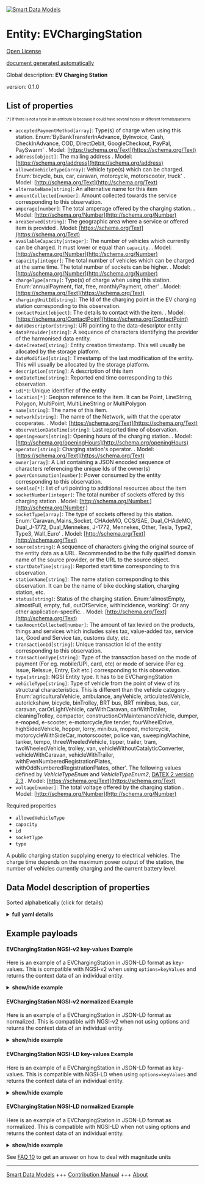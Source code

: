 <!-- 10-Header -->  
[![Smart Data Models](https://smartdatamodels.org/wp-content/uploads/2022/01/SmartDataModels_logo.png "Logo")](https://smartdatamodels.org)  
Entity: EVChargingStation  
=========================<!-- /10-Header -->  
<!-- 15-License -->  
[Open License](https://github.com/smart-data-models//dataModel.Transportation/blob/master/EVChargingStation/LICENSE.md)  
[document generated automatically](https://docs.google.com/presentation/d/e/2PACX-1vTs-Ng5dIAwkg91oTTUdt8ua7woBXhPnwavZ0FxgR8BsAI_Ek3C5q97Nd94HS8KhP-r_quD4H0fgyt3/pub?start=false&loop=false&delayms=3000#slide=id.gb715ace035_0_60)  
<!-- /15-License -->  
<!-- 20-Description -->  
Global description: **EV Charging Station**  
version: 0.1.0  
<!-- /20-Description -->  
<!-- 30-PropertiesList -->  

## List of properties  

<sup><sub>[*] If there is not a type in an attribute is because it could have several types or different formats/patterns</sub></sup>  
- `acceptedPaymentMethod[array]`: Type(s) of charge when using this station. Enum:'ByBankTransferInAdvance, ByInvoice, Cash, CheckInAdvance, COD, DirectDebit, GoogleCheckout, PayPal, PaySwarm'  . Model: [https://schema.org/Text](https://schema.org/Text)- `address[object]`: The mailing address  . Model: [https://schema.org/address](https://schema.org/address)- `allowedVehicleType[array]`: Vehicle type(s) which can be charged. Enum:'bicycle, bus, car, caravan, motorcycle, motorscooter, truck'   . Model: [http://schema.org/Text](http://schema.org/Text)- `alternateName[string]`: An alternative name for this item  - `amountCollected[number]`: Amount collected towards the service corresponding to this observation.  - `amperage[number]`: The total amperage offered by the charging station.  . Model: [http://schema.org/Number](http://schema.org/Number)- `areaServed[string]`: The geographic area where a service or offered item is provided  . Model: [https://schema.org/Text](https://schema.org/Text)- `availableCapacity[integer]`: The number of vehicles which currently can be charged. It must lower or equal than `capacity`.  . Model: [http://schema.org/Number](http://schema.org/Number)- `capacity[integer]`: The total number of vehicles which can be charged at the same time. The total number of sockets can be higher.   . Model: [http://schema.org/Number](http://schema.org/Number)- `chargeType[array]`: Type(s) of charge when using this station. Enum:'annualPayment, flat, free, monthlyPayment, other'  . Model: [https://schema.org/Text](https://schema.org/Text)- `chargingUnitId[string]`: The Id of the charging point in the EV charging station corresponding to this observation.  - `contactPoint[object]`: The details to contact with the item.  . Model: [https://schema.org/ContactPoint](https://schema.org/ContactPoint)- `dataDescriptor[string]`: URI pointing to the data-descriptor entity  - `dataProvider[string]`: A sequence of characters identifying the provider of the harmonised data entity.  - `dateCreated[string]`: Entity creation timestamp. This will usually be allocated by the storage platform.  - `dateModified[string]`: Timestamp of the last modification of the entity. This will usually be allocated by the storage platform.  - `description[string]`: A description of this item  - `endDateTime[string]`: Reported end time corresponding to this observation.  - `id[*]`: Unique identifier of the entity  - `location[*]`: Geojson reference to the item. It can be Point, LineString, Polygon, MultiPoint, MultiLineString or MultiPolygon  - `name[string]`: The name of this item.  - `network[string]`: The name of the Network, with that the operator cooperates.   . Model: [https://schema.org/Text](https://schema.org/Text)- `observationDateTime[string]`: Last reported time of observation.  - `openingHours[string]`: Opening hours of the charging station.   . Model: [http://schema.org/openingHours](http://schema.org/openingHours)- `operator[string]`: Charging station's operator.   . Model: [https://schema.org/Text](https://schema.org/Text)- `owner[array]`: A List containing a JSON encoded sequence of characters referencing the unique Ids of the owner(s)  - `powerConsumption[number]`: Power consumed by the entity corresponding to this observation.  - `seeAlso[*]`: list of uri pointing to additional resources about the item  - `socketNumber[integer]`: The total number of sockets offered by this charging station  . Model: [http://schema.org/Number.](http://schema.org/Number.)- `socketType[array]`: The type of sockets offered by this station. Enum:'Caravan_Mains_Socket, CHAdeMO, CCS/SAE, Dual_CHAdeMO, Dual_J-1772, Dual_Mennekes, J-1772, Mennekes, Other, Tesla, Type2, Type3, Wall_Euro'  . Model: [http://schema.org/Text](http://schema.org/Text)- `source[string]`: A sequence of characters giving the original source of the entity data as a URL. Recommended to be the fully qualified domain name of the source provider, or the URL to the source object.  - `startDateTime[string]`: Reported start time corresponding to this observation.  - `stationName[string]`: The name station corresponding to this observation. It can be the name of bike docking station, charging station, etc.  - `status[string]`: Status of the charging station. Enum:'almostEmpty, almostFull, empty, full, outOfService, withIncidence, working'. Or any other application-specific.  . Model: [http://schema.org/Text](http://schema.org/Text)- `taxAmountCollected[number]`: The amount of tax levied on the products, things and services which includes sales tax, value-added tax, service tax, Good and Service tax, customs duty, etc.  - `transactionId[string]`: Unique transaction Id of the entity corresponding to this observation.  - `transactionType[string]`: Type of the transaction based on the mode of payment (For eg. mobile/UPI, card, etc) or mode of service (For eg. Issue, ReIssue, Entry, Exit etc.) corresponding to this observation.  - `type[string]`: NGSI Entity type. It has to be EVChargingStation  - `vehicleType[string]`: Type of vehicle from the point of view of its structural characteristics. This is different than the vehicle category . Enum:'agriculturalVehicle, ambulance, anyVehicle, articulatedVehicle, autorickshaw, bicycle, binTrolley, BRT bus, BRT minibus, bus, car, caravan, carOrLightVehicle, carWithCaravan, carWithTrailer, cleaningTrolley, compactor, constructionOrMaintenanceVehicle, dumper, e-moped, e-scooter, e-motorcycle,fire tender, fourWheelDrive, highSidedVehicle, hopper, lorry, minibus, moped, motorcycle, motorcycleWithSideCar, motorscooter, police van, sweepingMachine, tanker, tempo, threeWheeledVehicle, tipper, trailer, tram, twoWheeledVehicle, trolley, van, vehicleWithoutCatalyticConverter, vehicleWithCaravan, vehicleWithTrailer, withEvenNumberedRegistrationPlates, withOddNumberedRegistrationPlates, other'. The following values defined by _VehicleTypeEnum_ and _VehicleTypeEnum2_, [DATEX 2 version 2.3](http://d2docs.ndwcloud.nu/_static/umlmodel/v2.3/index.htm)  . Model: [https://schema.org/Text](https://schema.org/Text)- `voltage[number]`: The total voltage offered by the charging station  . Model: [http://schema.org/Number](http://schema.org/Number)<!-- /30-PropertiesList -->  
<!-- 35-RequiredProperties -->  
Required properties  
- `allowedVehicleType`  - `capacity`  - `id`  - `socketType`  - `type`  <!-- /35-RequiredProperties -->  
<!-- 40-RequiredProperties -->  
A public charging station supplying energy to electrical vehicles. The charge time depends on the maximum power output of the station, the number of vehicles currently charging and the current battery level.  
<!-- /40-RequiredProperties -->  
<!-- 50-DataModelHeader -->  
## Data Model description of properties  
Sorted alphabetically (click for details)  
<!-- /50-DataModelHeader -->  
<!-- 60-ModelYaml -->  
<details><summary><strong>full yaml details</strong></summary>    
```yaml  
EVChargingStation:    
  description: 'EV Charging Station'    
  properties:    
    acceptedPaymentMethod:    
      description: 'Type(s) of charge when using this station. Enum:''ByBankTransferInAdvance, ByInvoice, Cash, CheckInAdvance, COD, DirectDebit, GoogleCheckout, PayPal, PaySwarm'''    
      items:    
        enum:    
          - ByBankTransferInAdvance    
          - ByInvoice    
          - Cash    
          - CheckInAdvance    
          - COD    
          - DirectDebit    
          - GoogleCheckout    
          - PayPal    
          - PaySwarm    
        type: string    
      minItems: 1    
      type: array    
      uniqueItems: true    
      x-ngsi:    
        model: https://schema.org/Text    
        type: Property    
    address:    
      description: 'The mailing address'    
      properties:    
        addressCountry:    
          description: 'Property. The country. For example, Spain. Model:''https://schema.org/addressCountry'''    
          type: string    
        addressLocality:    
          description: 'Property. The locality in which the street address is, and which is in the region. Model:''https://schema.org/addressLocality'''    
          type: string    
        addressRegion:    
          description: 'Property. The region in which the locality is, and which is in the country. Model:''https://schema.org/addressRegion'''    
          type: string    
        postOfficeBoxNumber:    
          description: 'Property. The post office box number for PO box addresses. For example, 03578. Model:''https://schema.org/postOfficeBoxNumber'''    
          type: string    
        postalCode:    
          description: 'Property. The postal code. For example, 24004. Model:''https://schema.org/https://schema.org/postalCode'''    
          type: string    
        streetAddress:    
          description: 'Property. The street address. Model:''https://schema.org/streetAddress'''    
          type: string    
      type: object    
      x-ngsi:    
        model: https://schema.org/address    
        type: Property    
    allowedVehicleType:    
      description: 'Vehicle type(s) which can be charged. Enum:''bicycle, bus, car, caravan, motorcycle, motorscooter, truck'' '    
      items:    
        enum:    
          - bicycle    
          - bus    
          - car    
          - caravan    
          - motorcycle    
          - motorscooter    
          - truck    
        type: string    
      minItems: 1    
      type: array    
      uniqueItems: true    
      x-ngsi:    
        model: http://schema.org/Text    
        type: Property    
    alternateName:    
      description: 'An alternative name for this item'    
      type: string    
      x-ngsi:    
        type: Property    
    amountCollected:    
      description: 'Amount collected towards the service corresponding to this observation.'    
      type: number    
      x-ngsi:    
        type: Property    
    amperage:    
      description: 'The total amperage offered by the charging station.'    
      minimum: 0    
      type: number    
      x-ngsi:    
        model: http://schema.org/Number    
        type: Property    
        units: 'Ampers (A)'    
    areaServed:    
      description: 'The geographic area where a service or offered item is provided'    
      type: string    
      x-ngsi:    
        model: https://schema.org/Text    
        type: Property    
    availableCapacity:    
      description: 'The number of vehicles which currently can be charged. It must lower or equal than `capacity`.'    
      minimum: 0    
      type: integer    
      x-ngsi:    
        model: http://schema.org/Number    
        type: Property    
    capacity:    
      description: 'The total number of vehicles which can be charged at the same time. The total number of sockets can be higher. '    
      minimum: 1    
      type: integer    
      x-ngsi:    
        model: http://schema.org/Number    
        type: Property    
    chargeType:    
      description: 'Type(s) of charge when using this station. Enum:''annualPayment, flat, free, monthlyPayment, other'''    
      items:    
        enum:    
          - annualPayment    
          - flat    
          - free    
          - monthlyPayment    
          - other    
        type: string    
      minItems: 1    
      type: array    
      uniqueItems: true    
      x-ngsi:    
        model: https://schema.org/Text    
        type: Property    
    chargingUnitId:    
      description: 'The Id of the charging point in the EV charging station corresponding to this observation.'    
      type: string    
      x-ngsi:    
        type: Property    
    contactPoint:    
      description: 'The details to contact with the item.'    
      properties:    
        areaServed:    
          description: 'Property. The geographic area where a service or offered item is provided. Supersedes serviceArea.'    
          type: string    
        availabilityRestriction:    
          anyOf:    
            - description: 'Property. Array of identifiers format of any NGSI entity.'    
              items:    
                maxLength: 256    
                minLength: 1    
                pattern: ^[\w\-\.\{\}\$\+\*\[\]`|~^@!,:\\]+$    
                type: string    
              type: array    
            - description: 'Property. Array of identifiers format of any NGSI entity.'    
              items:    
                format: uri    
                type: string    
              type: array    
          description: 'Relationship. Model:''http://schema.org/hoursAvailable''. This property links a contact point to information about when the contact point is not available. The details are provided using the Opening Hours Specification class.'    
        availableLanguage:    
          anyOf:    
            - anyOf:    
                - type: string    
                - items:    
                    type: string    
                  type: array    
          description: 'Property. Model:''http://schema.org/availableLanguage''. A language someone may use with or at the item, service or place. Please use one of the language codes from the IETF BCP 47 standard. It is implemented the Text option but it could be also Language'    
        contactOption:    
          anyOf:    
            - type: string    
            - items:    
                type: string    
              type: array    
          description: 'Property. Model:''http://schema.org/contactOption''. An option available on this contact point (e.g. a toll-free number or support for hearing-impaired callers).'    
        contactType:    
          description: 'Property. Contact type of this item.'    
          type: string    
        email:    
          description: 'Property. Email address of owner.'    
          format: idn-email    
          type: string    
        faxNumber:    
          description: 'Property. Model:''http://schema.org/Text''. The fax number.'    
          type: string    
        name:    
          description: 'Property. The name of this item.'    
          type: string    
        productSupported:    
          description: 'Property. Model:''http://schema.org/Text''. The product or service this support contact point is related to (such as product support for a particular product line). This can be a specific product or product line (e.g. "iPhone") or a general category of products or services (e.g. "smartphones").'    
          type: string    
        telephone:    
          description: 'Property. Telephone of this contact.'    
          type: string    
        url:    
          description: 'Property. URL which provides a description or further information about this item.'    
          format: uri    
          type: string    
      type: object    
      x-ngsi:    
        model: https://schema.org/ContactPoint    
        type: Property    
    dataDescriptor:    
      description: 'URI pointing to the data-descriptor entity'    
      format: uri    
      type: string    
      x-ngsi:    
        type: Relationship    
    dataProvider:    
      description: 'A sequence of characters identifying the provider of the harmonised data entity.'    
      type: string    
      x-ngsi:    
        type: Property    
    dateCreated:    
      description: 'Entity creation timestamp. This will usually be allocated by the storage platform.'    
      format: date-time    
      type: string    
      x-ngsi:    
        type: Property    
    dateModified:    
      description: 'Timestamp of the last modification of the entity. This will usually be allocated by the storage platform.'    
      format: date-time    
      type: string    
      x-ngsi:    
        type: Property    
    description:    
      description: 'A description of this item'    
      type: string    
      x-ngsi:    
        type: Property    
    endDateTime:    
      description: 'Reported end time corresponding to this observation.'    
      format: date-time    
      type: string    
      x-ngsi:    
        type: Property    
    id:    
      anyOf: &evchargingstation_-_properties_-_owner_-_items_-_anyof    
        - description: 'Property. Identifier format of any NGSI entity'    
          maxLength: 256    
          minLength: 1    
          pattern: ^[\w\-\.\{\}\$\+\*\[\]`|~^@!,:\\]+$    
          type: string    
        - description: 'Property. Identifier format of any NGSI entity'    
          format: uri    
          type: string    
      description: 'Unique identifier of the entity'    
      x-ngsi:    
        type: Property    
    location:    
      description: 'Geojson reference to the item. It can be Point, LineString, Polygon, MultiPoint, MultiLineString or MultiPolygon'    
      oneOf:    
        - description: 'GeoProperty. Geojson reference to the item. Point'    
          properties:    
            bbox:    
              items:    
                type: number    
              minItems: 4    
              type: array    
            coordinates:    
              items:    
                type: number    
              minItems: 2    
              type: array    
            type:    
              enum:    
                - Point    
              type: string    
          required:    
            - type    
            - coordinates    
          title: 'GeoJSON Point'    
          type: object    
        - description: 'GeoProperty. Geojson reference to the item. LineString'    
          properties:    
            bbox:    
              items:    
                type: number    
              minItems: 4    
              type: array    
            coordinates:    
              items:    
                items:    
                  type: number    
                minItems: 2    
                type: array    
              minItems: 2    
              type: array    
            type:    
              enum:    
                - LineString    
              type: string    
          required:    
            - type    
            - coordinates    
          title: 'GeoJSON LineString'    
          type: object    
        - description: 'GeoProperty. Geojson reference to the item. Polygon'    
          properties:    
            bbox:    
              items:    
                type: number    
              minItems: 4    
              type: array    
            coordinates:    
              items:    
                items:    
                  items:    
                    type: number    
                  minItems: 2    
                  type: array    
                minItems: 4    
                type: array    
              type: array    
            type:    
              enum:    
                - Polygon    
              type: string    
          required:    
            - type    
            - coordinates    
          title: 'GeoJSON Polygon'    
          type: object    
        - description: 'GeoProperty. Geojson reference to the item. MultiPoint'    
          properties:    
            bbox:    
              items:    
                type: number    
              minItems: 4    
              type: array    
            coordinates:    
              items:    
                items:    
                  type: number    
                minItems: 2    
                type: array    
              type: array    
            type:    
              enum:    
                - MultiPoint    
              type: string    
          required:    
            - type    
            - coordinates    
          title: 'GeoJSON MultiPoint'    
          type: object    
        - description: 'GeoProperty. Geojson reference to the item. MultiLineString'    
          properties:    
            bbox:    
              items:    
                type: number    
              minItems: 4    
              type: array    
            coordinates:    
              items:    
                items:    
                  items:    
                    type: number    
                  minItems: 2    
                  type: array    
                minItems: 2    
                type: array    
              type: array    
            type:    
              enum:    
                - MultiLineString    
              type: string    
          required:    
            - type    
            - coordinates    
          title: 'GeoJSON MultiLineString'    
          type: object    
        - description: 'GeoProperty. Geojson reference to the item. MultiLineString'    
          properties:    
            bbox:    
              items:    
                type: number    
              minItems: 4    
              type: array    
            coordinates:    
              items:    
                items:    
                  items:    
                    items:    
                      type: number    
                    minItems: 2    
                    type: array    
                  minItems: 4    
                  type: array    
                type: array    
              type: array    
            type:    
              enum:    
                - MultiPolygon    
              type: string    
          required:    
            - type    
            - coordinates    
          title: 'GeoJSON MultiPolygon'    
          type: object    
      x-ngsi:    
        type: GeoProperty    
    name:    
      description: 'The name of this item.'    
      type: string    
      x-ngsi:    
        type: Property    
    network:    
      description: 'The name of the Network, with that the operator cooperates. '    
      type: string    
      x-ngsi:    
        model: https://schema.org/Text    
        type: Property    
    observationDateTime:    
      description: 'Last reported time of observation.'    
      format: date-time    
      type: string    
      x-ngsi:    
        type: Property    
    openingHours:    
      description: 'Opening hours of the charging station. '    
      type: string    
      x-ngsi:    
        model: http://schema.org/openingHours    
        type: Property    
    operator:    
      description: 'Charging station''s operator. '    
      type: string    
      x-ngsi:    
        model: https://schema.org/Text    
        type: Property    
    owner:    
      description: 'A List containing a JSON encoded sequence of characters referencing the unique Ids of the owner(s)'    
      items:    
        anyOf: *evchargingstation_-_properties_-_owner_-_items_-_anyof    
        description: 'Property. Unique identifier of the entity'    
      type: array    
      x-ngsi:    
        type: Property    
    powerConsumption:    
      description: 'Power consumed by the entity corresponding to this observation.'    
      type: number    
      x-ngsi:    
        type: Property    
    seeAlso:    
      description: 'list of uri pointing to additional resources about the item'    
      oneOf:    
        - items:    
            format: uri    
            type: string    
          minItems: 1    
          type: array    
        - format: uri    
          type: string    
      x-ngsi:    
        type: Property    
    socketNumber:    
      description: 'The total number of sockets offered by this charging station'    
      minimum: 1    
      type: integer    
      x-ngsi:    
        model: http://schema.org/Number.    
        type: Property    
    socketType:    
      description: 'The type of sockets offered by this station. Enum:''Caravan_Mains_Socket, CHAdeMO, CCS/SAE, Dual_CHAdeMO, Dual_J-1772, Dual_Mennekes, J-1772, Mennekes, Other, Tesla, Type2, Type3, Wall_Euro'''    
      items:    
        enum:    
          - Caravan_Mains_Socket    
          - CHAdeMO    
          - CCS/SAE    
          - Dual_CHAdeMO    
          - Dual_J-1772    
          - Dual_Mennekes    
          - J-1772    
          - Mennekes    
          - Other    
          - Tesla    
          - Type2    
          - Type3    
          - Wall_Euro    
        type: string    
      minItems: 1    
      type: array    
      uniqueItems: true    
      x-ngsi:    
        model: http://schema.org/Text    
        type: Property    
    source:    
      description: 'A sequence of characters giving the original source of the entity data as a URL. Recommended to be the fully qualified domain name of the source provider, or the URL to the source object.'    
      type: string    
      x-ngsi:    
        type: Property    
    startDateTime:    
      description: 'Reported start time corresponding to this observation.'    
      format: date-time    
      type: string    
      x-ngsi:    
        type: Property    
    stationName:    
      description: 'The name station corresponding to this observation. It can be the name of bike docking station, charging station, etc.'    
      type: string    
      x-ngsi:    
        type: Property    
    status:    
      description: 'Status of the charging station. Enum:''almostEmpty, almostFull, empty, full, outOfService, withIncidence, working''. Or any other application-specific.'    
      enum:    
        - almostEmpty    
        - almostFull    
        - empty    
        - full    
        - outOfService    
        - withIncidence    
        - working    
      type: string    
      x-ngsi:    
        model: http://schema.org/Text    
        type: Property    
    taxAmountCollected:    
      description: 'The amount of tax levied on the products, things and services which includes sales tax, value-added tax, service tax, Good and Service tax, customs duty, etc.'    
      type: number    
      x-ngsi:    
        type: Property    
    transactionId:    
      description: 'Unique transaction Id of the entity corresponding to this observation.'    
      type: string    
      x-ngsi:    
        type: Property    
    transactionType:    
      description: 'Type of the transaction based on the mode of payment (For eg. mobile/UPI, card, etc) or mode of service (For eg. Issue, ReIssue, Entry, Exit etc.) corresponding to this observation.'    
      type: string    
      x-ngsi:    
        type: Property    
    type:    
      description: 'NGSI Entity type. It has to be EVChargingStation'    
      enum:    
        - EVChargingStation    
      type: string    
      x-ngsi:    
        type: Property    
    vehicleType:    
      description: 'Type of vehicle from the point of view of its structural characteristics. This is different than the vehicle category . Enum:''agriculturalVehicle, ambulance, anyVehicle, articulatedVehicle, autorickshaw, bicycle, binTrolley, BRT bus, BRT minibus, bus, car, caravan, carOrLightVehicle, carWithCaravan, carWithTrailer, cleaningTrolley, compactor, constructionOrMaintenanceVehicle, dumper, e-moped, e-scooter, e-motorcycle,fire tender, fourWheelDrive, highSidedVehicle, hopper, lorry, minibus, moped, motorcycle, motorcycleWithSideCar, motorscooter, police van, sweepingMachine, tanker, tempo, threeWheeledVehicle, tipper, trailer, tram, twoWheeledVehicle, trolley, van, vehicleWithoutCatalyticConverter, vehicleWithCaravan, vehicleWithTrailer, withEvenNumberedRegistrationPlates, withOddNumberedRegistrationPlates, other''. The following values defined by _VehicleTypeEnum_ and _VehicleTypeEnum2_, [DATEX 2 version 2.3](http://d2docs.ndwcloud.nu/_static/umlmodel/v2.3/index.htm)'    
      enum:    
        - agriculturalVehicle    
        - ambulance    
        - articulatedVehicle    
        - autorickshaw    
        - bicycle    
        - binTrolley    
        - 'BRT bus'    
        - 'BRT minibus'    
        - bus    
        - car    
        - caravan    
        - carOrLightVehicle    
        - carWithCaravan    
        - carWithTrailer    
        - cleaningTrolley    
        - compactor    
        - constructionOrMaintenanceVehicle    
        - dumper    
        - e-moped    
        - e-scooter    
        - e-motorcycle    
        - 'fire tender'    
        - fourWheelDrive    
        - highSidedVehicle    
        - hopper    
        - lorry    
        - minibus    
        - moped    
        - motorcycle    
        - motorcycleWithSideCar    
        - motorscooter    
        - 'police van'    
        - sweepingMachine    
        - tanker    
        - tempo    
        - threeWheeledVehicle    
        - tipper    
        - trailer    
        - tram    
        - twoWheeledVehicle    
        - trolley    
        - van    
      type: string    
      x-ngsi:    
        model: https://schema.org/Text    
        type: Property    
    voltage:    
      description: 'The total voltage offered by the charging station'    
      minimum: 0    
      type: number    
      x-ngsi:    
        model: http://schema.org/Number    
        type: Property    
        units: 'Volts (V)'    
  required:    
    - id    
    - type    
    - socketType    
    - capacity    
    - allowedVehicleType    
  type: object    
  x-derived-from: ""    
  x-disclaimer: 'Redistribution and use in source and binary forms, with or without modification, are permitted  provided that the license conditions are met. Copyleft (c) 2022 Contributors to Smart Data Models Program'    
  x-license-url: https://github.com/smart-data-models/dataModel.Transportation/blob/master/EVChargingStation/LICENSE.md    
  x-model-schema: https://smart-data-models.github.io/dataModel.Transportation/EVChargingStation/schema.json    
  x-model-tags: IUDX    
  x-version: 0.1.0    
```  
</details>    
<!-- /60-ModelYaml -->  
<!-- 70-MiddleNotes -->  
<!-- /70-MiddleNotes -->  
<!-- 80-Examples -->  
## Example payloads    
#### EVChargingStation NGSI-v2 key-values Example    
Here is an example of a EVChargingStation in JSON-LD format as key-values. This is compatible with NGSI-v2 when  using `options=keyValues` and returns the context data of an individual entity.  
<details><summary><strong>show/hide example</strong></summary>    
```json  
{  
  "id": "urn:ngsi-ld:EVChargingStation:ValladolI+D_Covaresa",  
  "type": "EVChargingStation",  
  "name": "Agencia de Innovación",  
  "location": {  
    "coordinates": [-4.747901, 41.618265],  
    "type": "Point"  
  },  
  "capacity": 2,  
  "socketType": ["Wall_Euro"],  
  "address": {  
    "streetAddress": "Paseo de Zorrilla, 191",  
    "addressLocality": "Valladolid",  
    "addressCountry": "España"  
  },  
  "contactPoint": {  
    "email": "vehiculoelectrico@ava.es"  
  },  
  "operator": "Iberdrola",  
  "allowedVehicleType": ["car"],  
  "chargeType": ["free"],  
  "source": "https://openchargemap.org/",  
   "powerConsumption": 10.0,  
  "chargingUnitId": "PZEV01-DeltaBharatAC001-SCTLGandhiPark001",  
  "transactionId": "84068784",  
  "transactionType": "RFID",  
  "stationName": "SmartCityTvmGandhiParkOne",  
  "amountCollected": 0.08,  
  "taxAmountCollected": 0.0,  
  "endDateTime": "2022-06-28T20:28:41+05:30",  
  "startDateTime": "2022-06-28T20:27:27+05:30",  
  "vehicleType": "e-motorcycle",  
  "observationDateTime": "2022-06-28T20:27:29+05:30"  
}  
```  
</details>  
#### EVChargingStation NGSI-v2 normalized Example    
Here is an example of a EVChargingStation in JSON-LD format as normalized. This is compatible with NGSI-v2 when not using options and returns the context data of an individual entity.  
<details><summary><strong>show/hide example</strong></summary>    
```json  
{  
  "id": "urn:ngsi-ld:EVChargingStation:ValladolI+D_Covaresa",  
  "type": "EVChargingStation",  
  "socketType": {  
    "type": "array",  
    "value": [  
      "Wall_Euro"  
    ]  
  },  
  "capacity": {  
    "type": "Number",  
    "value": 2  
  },  
  "name": {  
    "type": "Text",  
    "value": "Agencia de Innovaci\u00f3n"  
  },  
  "allowedVehicleType": {  
    "type": "array",  
    "value": [  
      "car"  
    ]  
  },  
  "source": {  
    "type": "Text",  
    "value": "https://openchargemap.org/"  
  },  
  "location": {  
    "type": "geo:json",  
    "value": {  
      "type": "Point",  
      "coordinates": [  
        -4.747901,  
        41.618265  
      ]  
    }  
  },  
  "chargeType": {  
    "type": "array",  
    "value": [  
      "free"  
    ]  
  },  
  "address": {  
    "type": "PostalAddress",  
    "value": {  
      "addressLocality": "Valladolid",  
      "addressCountry": "Espa\u00f1a",  
      "streetAddress": "Paseo de Zorrilla, 191"  
    }  
  },  
  "operator": {  
    "type": "Text",  
    "value": "Iberdrola"  
  },  
  "contactPoint": {  
    "type": "StructuredValue",  
    "value": {  
      "email": "vehiculoelectrico@ava.es"  
    }  
  },  
  "powerConsumption": {  
    "type": "number",  
    "value": 10.0  
  },  
  "chargingUnitId": {  
    "type": "string",  
    "value": "PZEV01-DeltaBharatAC001-SCTLGandhiPark001"  
  },  
  "transactionId": {  
    "type": "string",  
    "value": "84068784"  
  },  
  "transactionType": {  
    "type": "string",  
    "value": "RFID"  
  },  
  "stationName": {  
    "type": "string",  
    "value": "SmartCityTvmGandhiParkOne"  
  },  
  "amountCollected": {  
    "type": "number",  
    "value": 0.08  
  },  
  "taxAmountCollected": {  
    "type": "Number",  
    "value": 0.0  
  },  
  "endDateTime": {  
    "format": "date-time",  
    "type": "string",  
    "value": "2022-06-28T20:28:41+05:30"  
  },  
  "startDateTime": {  
    "format": "date-time",  
    "type": "string",  
    "value": "2022-06-28T20:27:27+05:30"  
  },  
  "vehicleType": {  
    "type": "string",  
    "value": "e-motorcycle"  
  },  
  "observationDateTime": {  
    "format": "date-time",  
    "type": "string",  
    "value": "2022-06-28T20:27:29+05:30"  
  }  
}  
```  
</details>  
#### EVChargingStation NGSI-LD key-values Example    
Here is an example of a EVChargingStation in JSON-LD format as key-values. This is compatible with NGSI-LD when  using `options=keyValues` and returns the context data of an individual entity.  
<details><summary><strong>show/hide example</strong></summary>    
```json  
{  
    "id": "urn:ngsi-ld:EVChargingStation:ValladolI+D_Covaresa",  
    "type": "EVChargingStation",  
    "name": "Agencia de Innovaci\u00f3n",  
    "location": {  
        "coordinates": [  
            -4.747901,  
            41.618265  
        ],  
        "type": "Point"  
    },  
    "capacity": 2,  
    "socketType": [  
        "Wall_Euro"  
    ],  
    "address": {  
        "streetAddress": "Paseo de Zorrilla, 191",  
        "addressLocality": "Valladolid",  
        "addressCountry": "Espa\u00f1a"  
    },  
    "contactPoint": {  
        "email": "vehiculoelectrico@ava.es"  
    },  
    "operator": "Iberdrola",  
    "allowedVehicleType": [  
        "car"  
    ],  
    "chargeType": [  
        "free"  
    ],  
    "source": "https://openchargemap.org/",  
    "powerConsumption": 10.0,  
    "chargingUnitId": "PZEV01-DeltaBharatAC001-SCTLGandhiPark001",  
    "transactionId": "84068784",  
    "transactionType": "RFID",  
    "stationName": "SmartCityTvmGandhiParkOne",  
    "amountCollected": 0.08,  
    "taxAmountCollected": 0.0,  
    "endDateTime": "2022-06-28T20:28:41+05:30",  
    "startDateTime": "2022-06-28T20:27:27+05:30",  
    "vehicleType": "e-motorcycle",  
    "observationDateTime": "2022-06-28T20:27:29+05:30",  
    "@context": [  
        "https://smart-data-models.github.io/dataModel.Transportation/context.jsonld",  
        "iudx:EVChargingStation",  
        "https://raw.githubusercontent.com/smart-data-models/dataModel.Transportation/master/context.jsonld"  
    ]  
}  
```  
</details>  
#### EVChargingStation NGSI-LD normalized Example    
Here is an example of a EVChargingStation in JSON-LD format as normalized. This is compatible with NGSI-LD when not using options and returns the context data of an individual entity.  
<details><summary><strong>show/hide example</strong></summary>    
```json  
{  
    "id": "urn:ngsi-ld:EVChargingStation:ValladolI+D_Covaresa",  
    "type": "EVChargingStation",  
    "address": {  
        "type": "Property",  
        "value": {  
            "addressCountry": "Espa\u00f1a",  
            "addressLocality": "Valladolid",  
            "streetAddress": "Paseo de Zorrilla, 191"  
        }  
    },  
    "allowedVehicleType": {  
        "type": "Property",  
        "value": [  
            "car"  
        ]  
    },  
    "capacity": {  
        "type": "Property",  
        "value": 2  
    },  
    "chargeType": {  
        "type": "Property",  
        "value": [  
            "free"  
        ]  
    },  
    "contactPoint": {  
        "type": "Property",  
        "value": {  
            "email": "vehiculoelectrico@ava.es"  
        }  
    },  
    "location": {  
        "type": "GeoProperty",  
        "value": {  
            "coordinates": [  
                -4.747901,  
                41.618265  
            ],  
            "type": "Point"  
        }  
    },  
    "name": {  
        "type": "Property",  
        "value": "Agencia de Innovaci\u00f3n"  
    },  
    "operator": {  
        "type": "Property",  
        "value": "Iberdrola"  
    },  
    "socketType": {  
        "type": "Property",  
        "value": [  
            "Wall_Euro"  
        ]  
    },  
    "source": {  
        "type": "Property",  
        "value": "https://openchargemap.org/"  
    },  
    "powerConsumption": {  
        "type": "Property",  
        "value": 10.0  
    },  
    "chargingUnitId": {  
        "type": "string",  
        "value": "PZEV01-DeltaBharatAC001-SCTLGandhiPark001"  
    },  
    "transactionId": {  
        "type": "Property",  
        "value": "84068784"  
    },  
    "transactionType": {  
        "type": "Property",  
        "value": "RFID"  
    },  
    "stationName": {  
        "type": "Property",  
        "value": "SmartCityTvmGandhiParkOne"  
    },  
    "amountCollected": {  
        "type": "Property",  
        "value": 0.08  
    },  
    "taxAmountCollected": {  
        "type": "Property",  
        "value": 0.0  
    },  
    "endDateTime": {  
        "type": "Property",  
        "value": {  
            "@type": "date-time",  
            "@value": "2022-06-28T20:28:41+05:30"  
        }  
    },  
    "startDateTime": {  
        "type": "Property",  
        "value": {  
            "@type": "date-time",  
            "@value": "2022-06-28T20:27:27+05:30"  
        }  
    },  
    "vehicleType": {  
        "type": "Property",  
        "value": "e-motorcycle"  
    },  
    "observationDateTime": {  
        "type": "Property",  
        "value": {  
            "@type": "date-time",  
            "@value": "2022-06-28T20:27:29+05:30"  
        }  
    },  
    "@context": [  
        "https://smart-data-models.github.io/dataModel.Transportation/context.jsonld",  
        "https://raw.githubusercontent.com/smart-data-models/dataModel.Transportation/master/context.jsonld"  
    ]  
}  
```  
</details><!-- /80-Examples -->  
<!-- 90-FooterNotes -->  
<!-- /90-FooterNotes -->  
<!-- 95-Units -->  
See [FAQ 10](https://smartdatamodels.org/index.php/faqs/) to get an answer on how to deal with magnitude units  
<!-- /95-Units -->  
<!-- 97-LastFooter -->  
---  
[Smart Data Models](https://smartdatamodels.org) +++ [Contribution Manual](https://bit.ly/contribution_manual) +++ [About](https://bit.ly/Introduction_SDM)<!-- /97-LastFooter -->  
